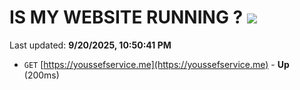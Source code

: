 # IS MY WEBSITE RUNNING ? [![](https://img.shields.io/static/v1?label=Sponsor&message=%E2%9D%A4&logo=GitHub&color=%23fe8e86)](https://github.com/sponsors/Youssef-Lehmam)

Last updated: **9/20/2025, 10:50:41 PM**

- `GET` [https://youssefservice.me](https://youssefservice.me) - **Up** (200ms)
